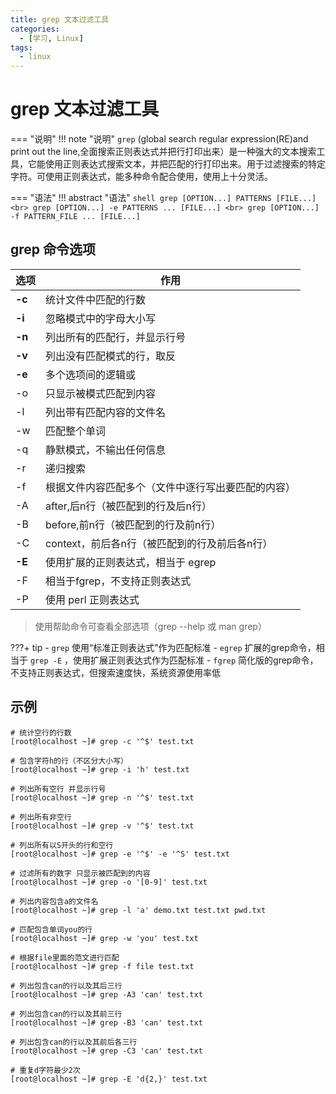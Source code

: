 ```yaml
---
title: grep 文本过滤工具
categories:
  - [学习, Linux]
tags:
  - linux
---
```

# grep 文本过滤工具

=== "说明"
    !!! note "说明"
        `grep` (global search regular expression(RE)and print out the line,全面搜索正则表达式并把行打印出来）是一种强大的文本搜索工具，它能使用正则表达式搜索文本，并把匹配的行打印出来。用于过滤搜索的特定字符。可使用正则表达式，能多种命令配合使用，使用上十分灵活。

=== "语法"
    !!! abstract "语法"
        ```shell
        grep [OPTION...] PATTERNS [FILE...] <br>
        grep [OPTION...] -e PATTERNS ... [FILE...] <br>
        grep [OPTION...] -f PATTERN_FILE ... [FILE...] 
        ```


  
## grep 命令选项

| 选项   | 作用                                               |
| ------ | -------------------------------------------------- |
| **-c** | 统计文件中匹配的行数                               |
| **-i** | 忽略模式中的字母大小写                             |
| **-n** | 列出所有的匹配行，并显示行号                       |
| **-v** | 列出没有匹配模式的行，取反                         |
| **-e** | 多个选项间的逻辑或                                 |
| -o     | 只显示被模式匹配到内容                             |
| -l     | 列出带有匹配内容的文件名                           |
| -w     | 匹配整个单词                                       |
| -q     | 静默模式，不输出任何信息                           |
| -r     | 递归搜索                                           |
| -f     | 根据文件内容匹配多个（文件中逐行写出要匹配的内容） |
| -A     | after,后n行（被匹配到的行及后n行）                 |
| -B     | before,前n行（被匹配到的行及前n行）                |
| -C     | context，前后各n行（被匹配到的行及前后各n行）      |
| **-E** | 使用扩展的正则表达式，相当于 egrep                 |
| -F     | 相当于fgrep，不支持正则表达式                      |
| -P     | 使用 perl 正则表达式                               |

> 使用帮助命令可查看全部选项（grep --help  或  man grep）

???+ tip 
    - `grep` 使用“标准正则表达式”作为匹配标准
    - `egrep` 扩展的grep命令，相当于 `grep -E` ，使用扩展正则表达式作为匹配标准
    - `fgrep` 简化版的grep命令，不支持正则表达式，但搜索速度快，系统资源使用率低



## 示例

```shell
# 统计空行的行数
[root@localhost ~]# grep -c '^$' test.txt

# 包含字符h的行（不区分大小写）
[root@localhost ~]# grep -i 'h' test.txt

# 列出所有空行 并显示行号
[root@localhost ~]# grep -n '^$' test.txt

# 列出所有非空行
[root@localhost ~]# grep -v '^$' test.txt

# 列出所有以S开头的行和空行
[root@localhost ~]# grep -e '^$' -e '^S' test.txt 

# 过滤所有的数字 只显示被匹配到的内容
[root@localhost ~]# grep -o '[0-9]' test.txt 

# 列出内容包含a的文件名
[root@localhost ~]# grep -l 'a' demo.txt test.txt pwd.txt

# 匹配包含单词you的行
[root@localhost ~]# grep -w 'you' test.txt 

# 根据file里面的范文进行匹配
[root@localhost ~]# grep -f file test.txt 

# 列出包含can的行以及其后三行 
[root@localhost ~]# grep -A3 'can' test.txt  

# 列出包含can的行以及其前三行 
[root@localhost ~]# grep -B3 'can' test.txt  

# 列出包含can的行以及其前后各三行 
[root@localhost ~]# grep -C3 'can' test.txt  

# 重复d字符最少2次
[root@localhost ~]# grep -E 'd{2,}' test.txt
```
